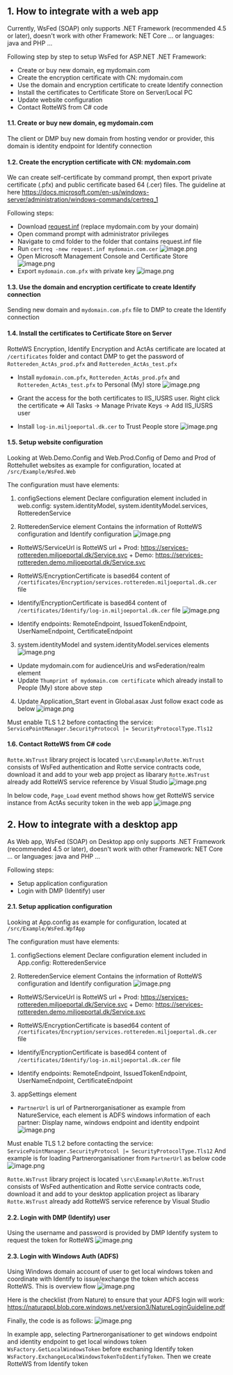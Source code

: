 ## 1. How to integrate with a web app
Currently, WsFed (SOAP) only supports .NET Framework (recommended 4.5 or later), doesn't work with other Framework: NET Core ... or languages: java and PHP ...

Following step by step to setup WsFed for ASP.NET .NET Framework:
- Create or buy new domain, eg mydomain.com
- Create the encryption certificate with CN: mydomain.com
- Use the domain and encryption certificate to create Identify connection
- Install the certificates to Certificate Store on Server/Local PC 
- Update website configuration
- Contact RotteWS from C# code 

#### 1.1. Create or buy new domain, eg mydomain.com
The client or DMP buy new domain from hosting vendor or provider, this domain is identity endpoint for Identify connection

#### 1.2. Create the encryption certificate with CN: mydomain.com

We can create self-certificate by command prompt, then export private certificate (.pfx) and public certificate based 64 (.cer) files. The guideline at here https://docs.microsoft.com/en-us/windows-server/administration/windows-commands/certreq_1

Following steps:
- Download [request.inf](/assets/request.inf) (replace mydomain.com by your domain)
- Open command prompt with administrator privileges
- Navigate to cmd folder to the folder that contains request.inf file
-  Run `certreq -new request.inf mydomain.com.cer`
![image.png](/assets/images/00.png)
- Open Microsoft Management Console and Certificate Store
![image.png](/assets/images/01.png)
- Export `mydomain.com.pfx` with private key
![image.png](/assets/images/02.png)

#### 1.3. Use the domain and encryption certificate to create Identify connection
Sending new domain and `mydomain.com.pfx` file to DMP to create the Identify connection

#### 1.4. Install the certificates to Certificate Store on Server
RotteWS Encryption, Identify Encryption and ActAs certificate are located at ` /certificates` folder and contact DMP to get the password of `Rottereden_ActAs_prod.pfx` and `Rottereden_ActAs_test.pfx`

- Install `mydomain.com.pfx`, `Rottereden_ActAs_prod.pfx` and `Rottereden_ActAs_test.pfx` to Personal (My) store
![image.png](/assets/images/05.png)

- Grant the access for the both certificates to IIS_IUSRS user. Right click the certificate => All Tasks -> Manage Private Keys -> Add IIS_IUSRS user

- Install `log-in.miljoeportal.dk.cer` to Trust People store
![image.png](/assets/images/06.png)

#### 1.5. Setup website configuration

Looking at Web.Demo.Config and Web.Prod.Config of Demo and Prod of Rottehullet websites as example for configuration, located at `/src/Example/WsFed.Web`

The configuration must have elements:

1. configSections element 
Declare configuration element included in web.config: system.identityModel, system.identityModel.services, RotteredenService

2. RotteredenService element
Contains the information of RotteWS configuration and Identify configuration
![image.png](/assets/images/03.png)

- RotteWS/ServiceUrl is RotteWS url
\+ Prod: https://services-rottereden.miljoeportal.dk/Service.svc
\+ Demo: https://services-rottereden.demo.miljoeportal.dk/Service.svc

- RotteWS/EncryptionCertificate is based64 content of `/certificates/Encryption/services.rottereden.miljoeportal.dk.cer` file 

- Identify/EncryptionCertificate is based64 content of `/certificates/Identify/log-in.miljoeportal.dk.cer` file
![image.png](/assets/images/04.png)

- Identify endpoints: RemoteEndpoint, IssuedTokenEndpoint, UserNameEndpoint, CertificateEndpoint

3. system.identityModel and system.identityModel.services elements
![image.png](/assets/images/07.png)

- Update mydomain.com for audienceUris and wsFederation/realm element
- Update `Thumprint of mydomain.com certificate` which already install to People (My) store above step

4. Update Application_Start event in Global.asax
Just follow exact code as below
![image.png](/assets/images/08.png)

Must enable TLS 1.2 before contacting the service: 
`ServicePointManager.SecurityProtocol |= SecurityProtocolType.Tls12`

#### 1.6. Contact RotteWS from C# code 
`Rotte.WsTrust` library project is located `\src\Exmample\Rotte.WsTrust` consists of WsFed authentication and Rotte service contracts code, download it and add to your web app project as libarary
`Rotte.WsTrust` already add RotteWS service reference by Visual Studio
![image.png](/assets/images/09.png)


In below code, `Page_Load` event method shows how get RotteWS service instance from ActAs security token in the web app 
![image.png](/assets/images/10.png)

## 2. How to integrate with a desktop app
As Web app, WsFed (SOAP) on Desktop app only supports .NET Framework (recommended 4.5 or later), doesn't work with other Framework: NET Core ... or languages: java and PHP ...

Following steps:
- Setup application configuration
- Login with DMP (Identify) user

#### 2.1. Setup application configuration
Looking at App.config as example for configuration, located at `/src/Example/WsFed.WpfApp`

The configuration must have elements:

1. configSections element 
Declare configuration element included in App.config:  RotteredenService

2. RotteredenService element
Contains the information of RotteWS configuration and Identify configuration
![image.png](/assets/images/11.png)

- RotteWS/ServiceUrl is RotteWS url
\+ Prod: https://services-rottereden.miljoeportal.dk/Service.svc
\+ Demo: https://services-rottereden.demo.miljoeportal.dk/Service.svc

- RotteWS/EncryptionCertificate is based64 content of `/certificates/Encryption/services.rottereden.miljoeportal.dk.cer` file 

- Identify/EncryptionCertificate is based64 content of `/certificates/Identify/log-in.miljoeportal.dk.cer` file

- Identify endpoints: RemoteEndpoint, IssuedTokenEndpoint, UserNameEndpoint, CertificateEndpoint

3. appSettings element
- `PartnerUrl` is url of Partnerorganisationer as example from NatureService, each element is ADFS windows information of each partner: Display name, windows endpoint and identity endpoint
![image.png](/assets/images/12.png)


Must enable TLS 1.2 before contacting the service: `ServicePointManager.SecurityProtocol |= SecurityProtocolType.Tls12` 
And example is for loading Partnerorganisationer from `PartnerUrl` as below code
![image.png](/assets/images/13.png)

`Rotte.WsTrust` library project is located `\src\Exmample\Rotte.WsTrust` consists of WsFed authentication and Rotte service contracts code, download it and add to your desktop application project as libarary
`Rotte.WsTrust` already add RotteWS service reference by Visual Studio

#### 2.2. Login with DMP (Identify) user
Using the username and password is provided by DMP Identify system to request the token for RotteWS
![image.png](/assets/images/14.png)


#### 2.3. Login with Windows Auth (ADFS)
Using Windows domain account of user to get local windows token and coordinate with Identify to issue/exchange the token which access RotteWS. This is overview flow
![image.png](/assets/images/ADFS_Windows_Auth.png)

Here is the checklist (from Nature) to ensure that your ADFS login will work: https://naturappl.blob.core.windows.net/version3/NatureLoginGuideline.pdf

Finally, the code is as follows:
![image.png](/assets/images/15.png)

In example app, selecting Partnerorganisationer to get windows endpoint and identity endpoint to get local windows token `WsFactory.GetLocalWindowsToken` before exchaning Identify token `WsFactory.ExchangeLocalWindowsTokenToIdentifyToken`. Then we create RotteWS from Identify token


